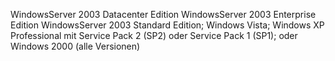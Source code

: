 WindowsServer 2003 Datacenter Edition WindowsServer 2003 Enterprise Edition WindowsServer 2003 Standard Edition; Windows Vista; Windows XP Professional mit Service Pack 2 \(SP2\) oder Service Pack 1 \(SP1\); oder Windows 2000 \(alle Versionen\)
